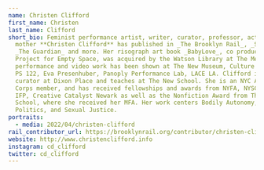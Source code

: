 ```yaml
---
name: Christen Clifford
first_name: Christen
last_name: Clifford
short_bio: Feminist performance artist, writer, curator, professor, actor, and
  mother **Christen Clifford** has published in _The Brooklyn Rail_, _Salon_,
  _The Guardian_ and more. Her risograph art book _BabyLove_, co produced with
  Project for Empty Space, was acquired by the Watson Library at The Met. Her
  performance and video work has been shown at The New Museum, Culture Project,
  PS 122, Eva Presenhuber, Panoply Performance Lab, LACE LA. Clifford is a
  curator at Dixon Place and teaches at The New School. She is an NYC Artist
  Corps member, and has received fellowships and awards from NYFA, NYSCA, NYFF,
  IFP, Creative Catalyst Newark as well as the Nonfiction Award from The New
  School, where she received her MFA. Her work centers Bodily Autonomy, Body
  Politics, and Sexual Justice.
portraits:
  - media: 2022/04/christen-clifford
rail_contributor_url: https://brooklynrail.org/contributor/christen-clifford
website: http://www.christenclifford.info
instagram: cd_clifford
twitter: cd_clifford
---
```

